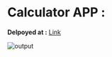 # **Calculator APP :**

**Delpoyed at :**
[Link](https://calculator-app-by-ankush.netlify.app/)

![output](https://user-images.githubusercontent.com/118118102/218499272-4ba11ebb-17c8-4843-9871-fb16a64eba7e.png)
